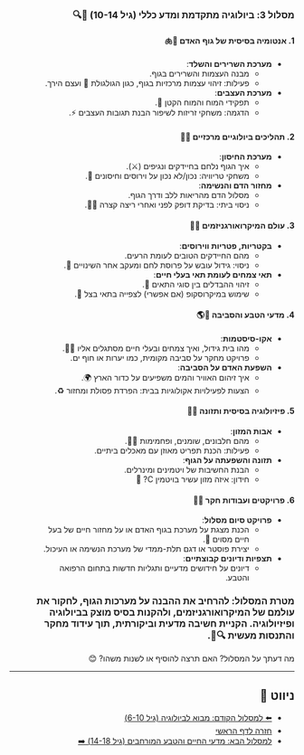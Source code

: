 <div dir="rtl">

### מסלול 3: ביולוגיה מתקדמת ומדע כללי (גיל 10-14) 🧬🔍
#### 1. אנטומיה בסיסית של גוף האדם 🦴🫁
- **מערכת השרירים והשלד**:
  - מבנה העצמות והשרירים בגוף.
  - פעילות: זיהוי עצמות מרכזיות בגוף, כגון הגולגולת 🦴 ועצם הירך.
- **מערכת העצבים**:
  - תפקידי המוח והמוח הקטן 🧠.
  - הדגמה: משחקי זריזות לשיפור הבנת תגובות העצבים ⚡.

#### 2. תהליכים ביולוגיים מרכזיים 🌱🦠
- **מערכת החיסון**:
  - איך הגוף נלחם בחיידקים ונגיפים (⚔️).
  - משחקי טריוויה: נכון/לא נכון על וירוסים וחיסונים 🦠.
- **מחזור הדם והנשימה**:
  - מסלול הדם מהריאות ללב ודרך הגוף.
  - ניסוי ביתי: בדיקת דופק לפני ואחרי ריצה קצרה 🏃‍♂️.

#### 3. עולם המיקרואורגניזמים 🔬🧫
- **בקטריות, פטריות ווירוסים**:
  - מהם החיידקים הטובים לעומת הרעים.
  - ניסוי: גידול עובש על פרוסת לחם ומעקב אחר השינויים 🥖.
- **תאי צמחים לעומת תאי בעלי חיים**:
  - זיהוי ההבדלים בין סוגי התאים 🧬.
  - שימוש במיקרוסקופ (אם אפשרי) לצפייה בתאי בצל 🧅.

#### 4. מדעי הטבע והסביבה 🌳🌎
- **אקו-סיסטמות**:
  - מהו בית גידול, ואיך צמחים ובעלי חיים מסתגלים אליו 🦜🌿.
  - פרויקט מחקר על סביבה מקומית, כמו יערות או חוף ים.
- **השפעת האדם על הסביבה**:
  - איך זיהום האוויר והמים משפיעים על כדור הארץ 🌍.
  - הצעות לפעילויות אקולוגיות בבית: הפרדת פסולת ומחזור ♻️.

#### 5. פיזיולוגיה בסיסית ותזונה 🍎🥦
- **אבות המזון**:
  - מהם חלבונים, שומנים, ופחמימות 🥩🍞.
  - פעילות: הכנת תפריט מאוזן עם מאכלים ביתיים.
- **תזונה והשפעתה על הגוף**:
  - הבנת החשיבות של ויטמינים ומינרלים.
  - חידון: איזה מזון עשיר בויטמין C? 🍊

#### 6. פרויקטים ועבודות חקר 📝🔬
- **פרויקט סיום מסלול**:
  - הכנת מצגת על מערכת בגוף האדם או על מחזור חיים של בעל חיים מסוים 🦓.
  - יצירת פוסטר או דגם תלת-ממדי של מערכת הנשימה או העיכול.
- **תצפיות ודיונים קבוצתיים**:
  - דיונים על חידושים מדעיים ותגליות חדשות בתחום הרפואה והטבע.

### מטרת המסלול: להרחיב את ההבנה על מערכות הגוף, לחקור את עולמם של המיקרואורגניזמים, ולהקנות בסיס מוצק בביולוגיה ופיזיולוגיה. הקניית חשיבה מדעית וביקורתית, תוך עידוד מחקר והתנסות מעשית 🔍🧠.

מה דעתך על המסלול? האם תרצה להוסיף או לשנות משהו? 😊

---
## ניווט 🧭
- [⬅️ למסלול הקודם: מבוא לביולוגיה (גיל 6-10)](6-10.md)
- [חזרה לדף הראשי](README.md)
- [למסלול הבא: מדעי החיים והטבע המורחבים (גיל 14-18) ➡️](14-18.md)